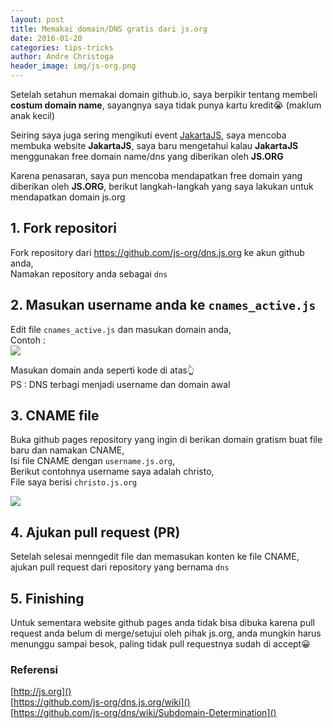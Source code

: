 ```yaml
---
layout: post
title: Memakai domain/DNS gratis dari js.org
date: 2016-01-20
categories: tips-tricks
author: Andre Christoga
header_image: img/js-org.png
---
```

Setelah setahun memakai domain github.io, saya berpikir tentang membeli **costum domain name**, sayangnya saya tidak punya kartu kredit😭 (maklum anak kecil)

Seiring saya juga sering mengikuti event [JakartaJS](http://meetup.com/jakartajs), saya mencoba membuka website **JakartaJS**, saya baru mengetahui kalau **JakartaJS** menggunakan free domain name/dns yang diberikan oleh **JS.ORG**

Karena penasaran, saya pun mencoba mendapatkan free domain yang diberikan oleh **JS.ORG**, berikut langkah-langkah yang saya lakukan untuk mendapatkan domain js.org

## 1. Fork repositori
Fork repository dari https://github.com/js-org/dns.js.org ke akun github anda, <br> Namakan repository anda sebagai `dns`

## 2. Masukan username anda ke `cnames_active.js`
Edit file `cnames_active.js` dan masukan domain anda, <br>
Contoh : <br>
<img src="{{ site.url }}/img/git-url-2.png">

Masukan domain anda seperti kode di atas👆 <br>
PS : DNS terbagi menjadi username dan domain awal

## 3. CNAME file
Buka github pages repository yang ingin di berikan domain gratism buat file baru dan namakan CNAME, <br> Isi file CNAME dengan `username.js.org`, <br> Berikut contohnya username saya adalah christo, <br> File saya berisi `christo.js.org`

<img src="{{ site.url }}/img/git-url-3.png">

## 4. Ajukan pull request (PR)
Setelah selesai menngedit file dan memasukan konten ke file CNAME, <br> ajukan pull request dari repository yang bernama `dns`

## 5. Finishing
Untuk sementara website github pages anda tidak bisa dibuka karena pull request anda belum di merge/setujui oleh pihak js.org, anda mungkin harus menunggu sampai besok, paling tidak pull requestnya sudah di accept😀


### Referensi
[http://js.org]() <br>
[https://github.com/js-org/dns.js.org/wiki]() <br>
[https://github.com/js-org/dns/wiki/Subdomain-Determination]()



